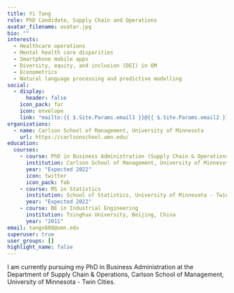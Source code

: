 ```yaml
---
title: Yi Tang
role: PhD Candidate, Supply Chain and Operations
avatar_filename: avatar.jpg
bio: ""
interests:
  - Healthcare operations
  - Mental health care disparities
  - Smartphone mobile apps
  - Diversity, equity, and inclusion (DEI) in OM
  - Econometrics
  - Natural language processing and predictive modelling
social:
  - display:
      header: false
    icon_pack: far
    icon: envelope
    link: "mailto:{{ $.Site.Params.email1 }}@{{ $.Site.Params.email2 }}.{{ $.Site.Params.email3 }}"
organizations:
  - name: Carlson School of Management, University of Minnesota
    url: https://carlsonschool.umn.edu/
education:
  courses:
    - course: PhD in Business Administration (Supply Chain & Operations)
      institution: Carlson School of Management, University of Minnesota - Twin Cities
      year: "Expected 2022"
      icon: twitter
      icon_pack: fab
    - course: MS in Statistics
      institution: School of Statistics, University of Minnesota - Twin Cities
      year: "Expected 2022"
    - course: BE in Industrial Engineering
      institution: Tsinghua University, Beijing, China
      year: "2011"
email: tangx688@umn.edu
superuser: true
user_groups: []
highlight_name: false
---
```

I am currently pursuing my PhD in Business Administration at the Department of Supply Chain & Operations, Carlson School of Management, University of Minnesota - Twin Cities.